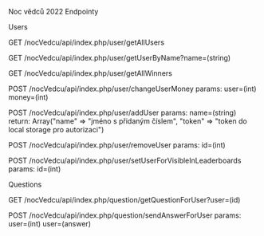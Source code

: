 Noc vědců 2022
Endpointy



Users

GET /nocVedcu/api/index.php/user/getAllUsers

GET /nocVedcu/api/index.php/user/getUserByName?name=(string)

GET /nocVedcu/api/index.php/user/getAllWinners

POST /nocVedcu/api/index.php/user/changeUserMoney params: user=(int) money=(int)

POST /nocVedcu/api/index.php/user/addUser params: name=(string) return: Array("name" => "jméno s přidaným číslem", "token" => "token do local storage pro autorizaci")

POST /nocVedcu/api/index.php/user/removeUser params: id=(int)

POST /nocVedcu/api/index.php/user/setUserForVisibleInLeaderboards params: id=(int)




Questions

GET /nocVedcu/api/index.php/question/getQuestionForUser?user=(id)

POST /nocVedcu/api/index.php/question/sendAnswerForUser params: user=(int) user=(answer)